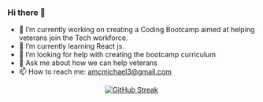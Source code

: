 ### Hi there 👋
- 🔭 I’m currently working on creating a Coding Bootcamp aimed at helping veterans join the Tech workforce. 
- 🌱 I’m currently learning React js.
- 🤔 I’m looking for help with creating the bootcamp curriculum
- 💬 Ask me about how we can help veterans
- 📫 How to reach me: amcmichael3@gmail.com

<div align="center">
   <a href="https://git.io/streak-stats"><img src="https://github-readme-streak-stats.herokuapp.com?user=mdharr&theme=github-dark-dimmed" alt="GitHub Streak" /></a>
</div>
